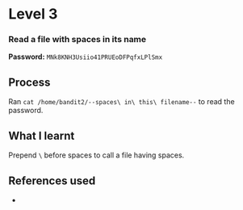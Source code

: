 # Level 3

### Read a file with spaces in its name

**Password:** `MNk8KNH3Usiio41PRUEoDFPqfxLPlSmx`

## Process
Ran `cat /home/bandit2/--spaces\ in\ this\ filename--` to read the password.

## What I learnt
Prepend `\` before spaces to call a file having spaces.

## References used
-